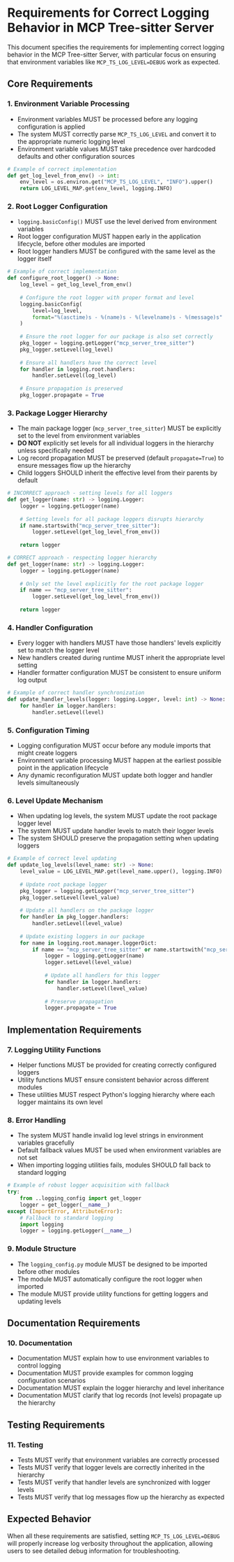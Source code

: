 # Requirements for Correct Logging Behavior in MCP Tree-sitter Server

This document specifies the requirements for implementing correct logging behavior in the MCP Tree-sitter Server, with particular focus on ensuring that environment variables like `MCP_TS_LOG_LEVEL=DEBUG` work as expected.

## Core Requirements

### 1. Environment Variable Processing

- Environment variables MUST be processed before any logging configuration is applied
- The system MUST correctly parse `MCP_TS_LOG_LEVEL` and convert it to the appropriate numeric logging level
- Environment variable values MUST take precedence over hardcoded defaults and other configuration sources

```python
# Example of correct implementation
def get_log_level_from_env() -> int:
    env_level = os.environ.get("MCP_TS_LOG_LEVEL", "INFO").upper()
    return LOG_LEVEL_MAP.get(env_level, logging.INFO)
```

### 2. Root Logger Configuration

- `logging.basicConfig()` MUST use the level derived from environment variables
- Root logger configuration MUST happen early in the application lifecycle, before other modules are imported
- Root logger handlers MUST be configured with the same level as the logger itself

```python
# Example of correct implementation
def configure_root_logger() -> None:
    log_level = get_log_level_from_env()
    
    # Configure the root logger with proper format and level
    logging.basicConfig(
        level=log_level,
        format="%(asctime)s - %(name)s - %(levelname)s - %(message)s"
    )
    
    # Ensure the root logger for our package is also set correctly
    pkg_logger = logging.getLogger("mcp_server_tree_sitter")
    pkg_logger.setLevel(log_level)
    
    # Ensure all handlers have the correct level
    for handler in logging.root.handlers:
        handler.setLevel(log_level)
    
    # Ensure propagation is preserved
    pkg_logger.propagate = True
```

### 3. Package Logger Hierarchy

- The main package logger (`mcp_server_tree_sitter`) MUST be explicitly set to the level from environment variables
- **DO NOT** explicitly set levels for all individual loggers in the hierarchy unless specifically needed
- Log record propagation MUST be preserved (default `propagate=True`) to ensure messages flow up the hierarchy
- Child loggers SHOULD inherit the effective level from their parents by default

```python
# INCORRECT approach - setting levels for all loggers
def get_logger(name: str) -> logging.Logger:
    logger = logging.getLogger(name)
    
    # Setting levels for all package loggers disrupts hierarchy
    if name.startswith("mcp_server_tree_sitter"):
        logger.setLevel(get_log_level_from_env())
    
    return logger

# CORRECT approach - respecting logger hierarchy
def get_logger(name: str) -> logging.Logger:
    logger = logging.getLogger(name)
    
    # Only set the level explicitly for the root package logger
    if name == "mcp_server_tree_sitter":
        logger.setLevel(get_log_level_from_env())
    
    return logger
```

### 4. Handler Configuration

- Every logger with handlers MUST have those handlers' levels explicitly set to match the logger level
- New handlers created during runtime MUST inherit the appropriate level setting
- Handler formatter configuration MUST be consistent to ensure uniform log output

```python
# Example of correct handler synchronization
def update_handler_levels(logger: logging.Logger, level: int) -> None:
    for handler in logger.handlers:
        handler.setLevel(level)
```

### 5. Configuration Timing

- Logging configuration MUST occur before any module imports that might create loggers
- Environment variable processing MUST happen at the earliest possible point in the application lifecycle
- Any dynamic reconfiguration MUST update both logger and handler levels simultaneously

### 6. Level Update Mechanism

- When updating log levels, the system MUST update the root package logger level
- The system MUST update handler levels to match their logger levels
- The system SHOULD preserve the propagation setting when updating loggers

```python
# Example of correct level updating
def update_log_levels(level_name: str) -> None:
    level_value = LOG_LEVEL_MAP.get(level_name.upper(), logging.INFO)
    
    # Update root package logger
    pkg_logger = logging.getLogger("mcp_server_tree_sitter")
    pkg_logger.setLevel(level_value)
    
    # Update all handlers on the package logger
    for handler in pkg_logger.handlers:
        handler.setLevel(level_value)
    
    # Update existing loggers in our package
    for name in logging.root.manager.loggerDict:
        if name == "mcp_server_tree_sitter" or name.startswith("mcp_server_tree_sitter."):
            logger = logging.getLogger(name)
            logger.setLevel(level_value)
            
            # Update all handlers for this logger
            for handler in logger.handlers:
                handler.setLevel(level_value)
            
            # Preserve propagation
            logger.propagate = True
```

## Implementation Requirements

### 7. Logging Utility Functions

- Helper functions MUST be provided for creating correctly configured loggers
- Utility functions MUST ensure consistent behavior across different modules
- These utilities MUST respect Python's logging hierarchy where each logger maintains its own level

### 8. Error Handling

- The system MUST handle invalid log level strings in environment variables gracefully
- Default fallback values MUST be used when environment variables are not set
- When importing logging utilities fails, modules SHOULD fall back to standard logging

```python
# Example of robust logger acquisition with fallback
try:
    from ..logging_config import get_logger
    logger = get_logger(__name__)
except (ImportError, AttributeError):
    # Fallback to standard logging
    import logging
    logger = logging.getLogger(__name__)
```

### 9. Module Structure

- The `logging_config.py` module MUST be designed to be imported before other modules
- The module MUST automatically configure the root logger when imported
- The module MUST provide utility functions for getting loggers and updating levels

## Documentation Requirements

### 10. Documentation

- Documentation MUST explain how to use environment variables to control logging
- Documentation MUST provide examples for common logging configuration scenarios
- Documentation MUST explain the logger hierarchy and level inheritance
- Documentation MUST clarify that log records (not levels) propagate up the hierarchy

## Testing Requirements

### 11. Testing

- Tests MUST verify that environment variables are correctly processed
- Tests MUST verify that logger levels are correctly inherited in the hierarchy
- Tests MUST verify that handler levels are synchronized with logger levels
- Tests MUST verify that log messages flow up the hierarchy as expected

## Expected Behavior

When all these requirements are satisfied, setting `MCP_TS_LOG_LEVEL=DEBUG` will properly increase log verbosity throughout the application, allowing users to see detailed debug information for troubleshooting.
